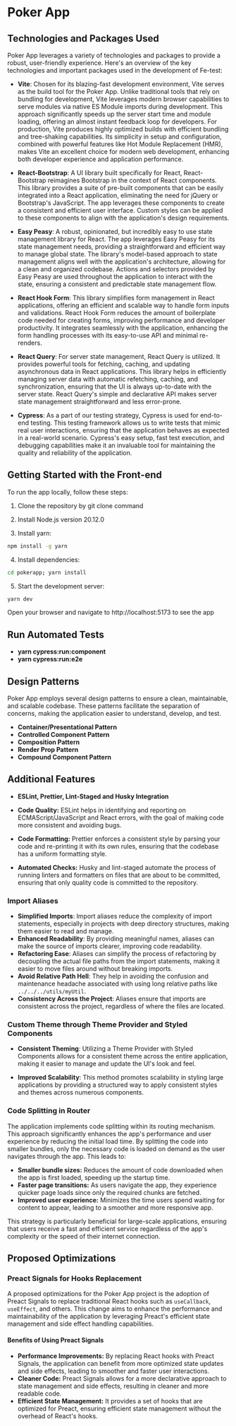 # Poker App

## Technologies and Packages Used

Poker App leverages a variety of technologies and packages to provide a robust, user-friendly experience. Here's an overview of the key technologies and important packages used in the development of Fe-test:

- **Vite**: Chosen for its blazing-fast development environment, Vite serves as the build tool for the Poker App. Unlike traditional tools that rely on bundling for development, Vite leverages modern browser capabilities to serve modules via native ES Module imports during development. This approach significantly speeds up the server start time and module loading, offering an almost instant feedback loop for developers. For production, Vite produces highly optimized builds with efficient bundling and tree-shaking capabilities. Its simplicity in setup and configuration, combined with powerful features like Hot Module Replacement (HMR), makes Vite an excellent choice for modern web development, enhancing both developer experience and application performance.

- **React-Bootstrap**: A UI library built specifically for React, React-Bootstrap reimagines Bootstrap in the context of React components. This library provides a suite of pre-built components that can be easily integrated into a React application, eliminating the need for jQuery or Bootstrap's JavaScript. The app leverages these components to create a consistent and efficient user interface. Custom styles can be applied to these components to align with the application's design requirements.

- **Easy Peasy**: A robust, opinionated, but incredibly easy to use state management library for React. The app leverages Easy Peasy for its state management needs, providing a straightforward and efficient way to manage global state. The library's model-based approach to state management aligns well with the application's architecture, allowing for a clean and organized codebase. Actions and selectors provided by Easy Peasy are used throughout the application to interact with the state, ensuring a consistent and predictable state management flow.

- **React Hook Form**: This library simplifies form management in React applications, offering an efficient and scalable way to handle form inputs and validations. React Hook Form reduces the amount of boilerplate code needed for creating forms, improving performance and developer productivity. It integrates seamlessly with the application, enhancing the form handling processes with its easy-to-use API and minimal re-renders.

- **React Query**: For server state management, React Query is utilized. It provides powerful tools for fetching, caching, and updating asynchronous data in React applications. This library helps in efficiently managing server data with automatic refetching, caching, and synchronization, ensuring that the UI is always up-to-date with the server state. React Query's simple and declarative API makes server state management straightforward and less error-prone.

- **Cypress**: As a part of our testing strategy, Cypress is used for end-to-end testing. This testing framework allows us to write tests that mimic real user interactions, ensuring that the application behaves as expected in a real-world scenario. Cypress's easy setup, fast test execution, and debugging capabilities make it an invaluable tool for maintaining the quality and reliability of the application.

## Getting Started with the Front-end

To run the app locally, follow these steps:

1. Clone the repository by git clone command

2. Install Node.js version 20.12.0

3. Install yarn:

```bash
npm install -g yarn
```

4. Install dependencies:

```bash
cd pokerapp; yarn install
```

5. Start the development server:

```bash
yarn dev
```

Open your browser and navigate to http://localhost:5173 to see the app

## Run Automated Tests

- **yarn cypress:run:component**
- **yarn cypress:run:e2e**

## Design Patterns

Poker App employs several design patterns to ensure a clean, maintainable, and scalable codebase. These patterns facilitate the separation of concerns, making the application easier to understand, develop, and test.

- **Container/Presentational Pattern**
- **Controlled Component Pattern**
- **Composition Pattern**
- **Render Prop Pattern**
- **Compound Component Pattern**

## Additional Features

- **ESLint, Prettier, Lint-Staged and Husky Integration**

- **Code Quality:** ESLint helps in identifying and reporting on ECMAScript/JavaScript and React errors, with the goal of making code more consistent and avoiding bugs.
- **Code Formatting:** Prettier enforces a consistent style by parsing your code and re-printing it with its own rules, ensuring that the codebase has a uniform formatting style.
- **Automated Checks:** Husky and lint-staged automate the process of running linters and formatters on files that are about to be committed, ensuring that only quality code is committed to the repository.

### Import Aliases

- **Simplified Imports**: Import aliases reduce the complexity of import statements, especially in projects with deep directory structures, making them easier to read and manage.
- **Enhanced Readability**: By providing meaningful names, aliases can make the source of imports clearer, improving code readability.
- **Refactoring Ease**: Aliases can simplify the process of refactoring by decoupling the actual file paths from the import statements, making it easier to move files around without breaking imports.
- **Avoid Relative Path Hell**: They help in avoiding the confusion and maintenance headache associated with using long relative paths like `../../../utils/myUtil`.
- **Consistency Across the Project**: Aliases ensure that imports are consistent across the project, regardless of where the files are located.

### Custom Theme through Theme Provider and Styled Components

- **Consistent Theming**: Utilizing a Theme Provider with Styled Components allows for a consistent theme across the entire application, making it easier to manage and update the UI's look and feel.

- **Improved Scalability**: This method promotes scalability in styling large applications by providing a structured way to apply consistent styles and themes across numerous components.

### Code Splitting in Router

The application implements code splitting within its routing mechanism. This approach significantly enhances the app's performance and user experience by reducing the initial load time. By splitting the code into smaller bundles, only the necessary code is loaded on demand as the user navigates through the app. This leads to:

- **Smaller bundle sizes:** Reduces the amount of code downloaded when the app is first loaded, speeding up the startup time.
- **Faster page transitions:** As users navigate the app, they experience quicker page loads since only the required chunks are fetched.
- **Improved user experience:** Minimizes the time users spend waiting for content to appear, leading to a smoother and more responsive app.

This strategy is particularly beneficial for large-scale applications, ensuring that users receive a fast and efficient service regardless of the app's complexity or the speed of their internet connection.

## Proposed Optimizations

### Preact Signals for Hooks Replacement

A proposed optimizations for the Poker App project is the adoption of Preact Signals to replace traditional React hooks such as `useCallback`, `useEffect`, and others. This change aims to enhance the performance and maintainability of the application by leveraging Preact's efficient state management and side effect handling capabilities.

#### Benefits of Using Preact Signals

- **Performance Improvements:** By replacing React hooks with Preact Signals, the application can benefit from more optimized state updates and side effects, leading to smoother and faster user interactions.
- **Cleaner Code:** Preact Signals allows for a more declarative approach to state management and side effects, resulting in cleaner and more readable code.
- **Efficient State Management:** It provides a set of hooks that are optimized for Preact, ensuring efficient state management without the overhead of React's hooks.
